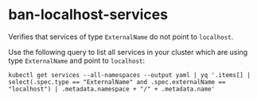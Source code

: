 <!--
SPDX-FileCopyrightText: The vap-collection Authors
SPDX-License-Identifier: Apache-2.0
 -->

# ban-localhost-services

Verifies that services of type `ExternalName` do not point to `localhost`.

Use the following query to list all services in your cluster which are using type `ExternalName` and point to `localhost`:

```shell
kubectl get services --all-namespaces --output yaml | yq '.items[] | select(.spec.type == "ExternalName" and .spec.externalName == "localhost") | .metadata.namespace + "/" + .metadata.name'
```
